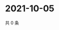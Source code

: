 # 2021-10-05

共 0 条

<!-- BEGIN WEIBO -->
<!-- 最后更新时间 Tue Oct 05 2021 08:46:44 GMT+0800 (China Standard Time) -->

<!-- END WEIBO -->
